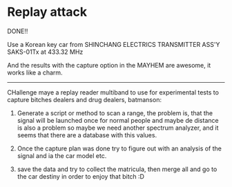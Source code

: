 # Replay attack

DONE!! 

Use a Korean key car from SHINCHANG ELECTRICS TRANSMITTER ASS'Y SAKS-01Tx at 433.32 MHz

And the results with the capture option in the MAYHEM are awesome, it works like a charm.

------
 CHallenge maye a replay reader multiband to use for experimental tests to capture bitches dealers and drug dealers, batmanson:

 1. Generate a script or method to scan a range, the problem is, that the signal will be launched once for normal people and maybe de distance is also a problem so maybe we need another spectrum analyzer, and it seems that there are a database with this values.

 2. Once the capture plan was done try to figure out with an analysis of the signal and ia the car model etc.

 3. save the data and try to collect the matricula, then merge all and go to the car destiny in order to enjoy that bitch :D
